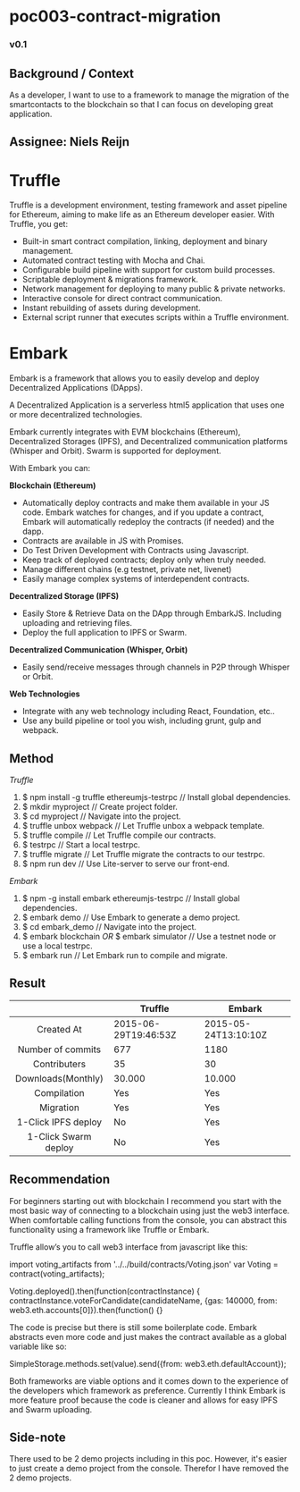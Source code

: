 # poc003-contract-migration
### v0.1

## Background / Context
As a developer, I want to use to a framework to manage the migration of the smartcontacts to the blockchain so that I can focus on developing great application.

## Assignee: Niels Reijn

# Truffle
Truffle is a development environment, testing framework and asset pipeline for Ethereum, aiming to make life as an Ethereum developer easier. With Truffle, you get:

* Built-in smart contract compilation, linking, deployment and binary management.
* Automated contract testing with Mocha and Chai.
* Configurable build pipeline with support for custom build processes.
* Scriptable deployment & migrations framework.
* Network management for deploying to many public & private networks.
* Interactive console for direct contract communication.
* Instant rebuilding of assets during development.
* External script runner that executes scripts within a Truffle environment.

# Embark
Embark is a framework that allows you to easily develop and deploy Decentralized Applications (DApps).

A Decentralized Application is a serverless html5 application that uses one or more decentralized technologies.

Embark currently integrates with EVM blockchains (Ethereum), Decentralized Storages (IPFS), and Decentralized communication platforms (Whisper and Orbit). Swarm is supported for deployment.

With Embark you can:

**Blockchain (Ethereum)**
* Automatically deploy contracts and make them available in your JS code. Embark watches for changes, and if you update a contract, Embark will automatically redeploy the contracts (if needed) and the dapp.
* Contracts are available in JS with Promises.
* Do Test Driven Development with Contracts using Javascript.
* Keep track of deployed contracts; deploy only when truly needed.
* Manage different chains (e.g testnet, private net, livenet)
* Easily manage complex systems of interdependent contracts.

**Decentralized Storage (IPFS)**
* Easily Store & Retrieve Data on the DApp through EmbarkJS. Including uploading and retrieving files.
* Deploy the full application to IPFS or Swarm.


**Decentralized Communication (Whisper, Orbit)**
* Easily send/receive messages through channels in P2P through Whisper or Orbit.

**Web Technologies**
* Integrate with any web technology including React, Foundation, etc..
* Use any build pipeline or tool you wish, including grunt, gulp and webpack.


## Method

*Truffle*
1. $ npm install -g truffle ethereumjs-testrpc      // Install global dependencies.
2. $ mkdir myproject                                // Create project folder.
3. $ cd myproject                                   // Navigate into the project.
4. $ truffle unbox webpack                          // Let Truffle unbox a webpack template.
5. $ truffle compile                                // Let Truffle compile our contracts.
6. $ testrpc                                        // Start a local testrpc.
7. $ truffle migrate                                // Let Truffle migrate the contracts to our testrpc.
8. $ npm run dev                                    // Use Lite-server to serve our front-end.

*Embark*
1. $ npm -g install embark ethereumjs-testrpc       // Install global dependencies.
2. $ embark demo                                    // Use Embark to generate a demo project.
3. $ cd embark_demo                                 // Navigate into the project.
4. $ embark blockchain *OR* $ embark simulator      // Use a testnet node or use a local testrpc.
5. $ embark run                                     // Let Embark run to compile and migrate.

## Result
|   				    |  Truffle 	            |  Embark 	            |
|:-:				    |---		            |---		            |
|Created At			    |2015-06-29T19:46:53Z   |2015-05-24T13:10:10Z   |
|Number of commits	    |677                    |1180                   |
|Contributers 		    |35                     |30                     |
|Downloads(Monthly)	    |30.000                 |10.000                 |
|Compilation            |Yes                    |Yes                    |
|Migration              |Yes                    |Yes                    |
|1-Click IPFS deploy    |No                     |Yes                    |
|1-Click Swarm deploy   |No                     |Yes                    |

## Recommendation
For beginners starting out with blockchain I recommend you start with the most basic way of connecting to a blockchain using just the web3 interface. When comfortable calling functions from the console, you can abstract this functionality using a framework like Truffle or Embark. 

Truffle allow’s you to call web3 interface from javascript like this:

import voting_artifacts from '../../build/contracts/Voting.json'
var Voting = contract(voting_artifacts);

Voting.deployed().then(function(contractInstance) {
      contractInstance.voteForCandidate(candidateName, {gas: 140000, from: web3.eth.accounts[0]}).then(function() {}

The code is precise but there is still some boilerplate code. Embark abstracts even more code and just makes the contract available as a global variable like so:

SimpleStorage.methods.set(value).send({from: web3.eth.defaultAccount});

Both frameworks are viable options and it comes down to the experience of the developers which framework as preference. Currently I think Embark is more feature proof because the code is cleaner and allows for easy IPFS and Swarm uploading.

## Side-note
There used to be 2 demo projects including in this poc. However, it's easier to just create a demo project from the console. Therefor I have removed the 2 demo projects.


